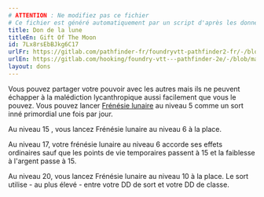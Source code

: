 ```yaml
---
# ATTENTION : Ne modifiez pas ce fichier
# Ce fichier est généré automatiquement par un script d'après les données du module Foundry VTT officiel et de sa traduction
title: Don de la lune
titleEn: Gift Of The Moon
id: 7Lx8rsEbBJkg6C17
urlFr: https://gitlab.com/pathfinder-fr/foundryvtt-pathfinder2-fr/-/blob/master/data/feats/7Lx8rsEbBJkg6C17.htm
urlEn: https://gitlab.com/hooking/foundry-vtt---pathfinder-2e/-/blob/master/packs/data/feats.db/gift-of-the-moon.json
layout: dons
---
```

Vous pouvez partager votre pouvoir avec les autres mais ils ne peuvent échapper à la malédiction lycanthropique aussi facilement que vous le pouvez. Vous pouvez lancer [Frénésie lunaire](../sorts/frénésie-lunaire.html) au niveau 5 comme un sort inné primordial une fois par jour.

Au niveau 15 , vous lancez Frénésie lunaire au niveau 6 à la place.

Au niveau 17, votre frénésie lunaire au niveau 6 accorde ses effets ordinaires sauf que les points de vie temporaires passent à 15 et la faiblesse à l'argent passe à 15.

Au niveau 20, vous lancez Frénésie lunaire au niveau 10 à la place. Le sort utilise - au plus élevé - entre votre DD de sort et votre DD de classe.
